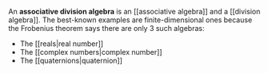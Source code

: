 An **associative division algebra** is an [[associative algebra]] and a [[division algebra]]. The best-known examples are finite-dimensional ones because the Frobenius theorem says there are only 3 such algebras:

* The [[reals|real number]]
* The [[complex numbers|complex number]]
* The [[quaternions|quaternion]]